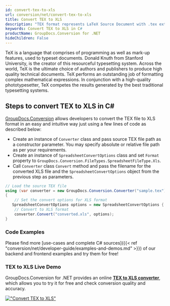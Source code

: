 ```yaml
---
id: convert-tex-to-xls
url: conversion/net/convert-tex-to-xls
title: Convert TEX to XLS
description: "TEX format represents LaTeX Source Document with .tex extension. Learn how to convert TEX to XLS file programmatically in C# language using GroupDocs.Conversion for .NET library."
keywords: Convert TEX to XLS in C#
productName: GroupDocs.Conversion for .NET
hideChildren: False
---
```


TeX is a language that comprises of programming as well as mark-up features, used to typeset documents. Donald Knuth from Stanford University, is the creator of this resourceful typesetting system. Across the world, TeX is the ultimate choice of authors and publishers to produce high quality technical documents. TeX performs an outstanding job of formatting complex mathematical expressions. In conjunction with a high-quality phototypesetter, TeX competes the results generated by the best traditional typesetting systems.

## Steps to convert TEX to XLS in C#

[GroupDocs.Conversion](https://products.groupdocs.com/conversion/net) allows developers to convert the TEX file to XLS format in an easy and intuitive way just using a few lines of code as described below:

* Create an instance of `Converter` class and pass source TEX file path as a constructor parameter. You may specify absolute or relative file path as per your requirements. 
* Create an instance of `SpreadsheetConvertOptions` class and set `Format` property to `GroupDocs.Conversion.FileTypes.SpreadsheetFileType.Xls`.
* Call `Converter` class `Convert` method and pass the filename for the converted XLS file and the `SpreadsheetConvertOptions` object from the previous step as parameters.

```csharp
// Load the source TEX file
using (var converter = new GroupDocs.Conversion.Converter("sample.tex"))
{
    // Set the convert options for XLS format
   SpreadsheetConvertOptions options = new SpreadsheetConvertOptions { Format = GroupDocs.Conversion.FileTypes.SpreadsheetFileType.Xls };
    // Convert to XLS format
    converter.Convert("converted.xls", options);
}
```

### Code Examples

Please find more [use-cases and complete C# sources]({{< ref "conversion/net/developer-guide/examples-and-demos.md" >}}) of our backend and frontend examples and try them for free!

### TEX to XLS Live Demo

GroupDocs.Conversion for .NET provides an online [**TEX to XLS converter**](https://products.groupdocs.app/conversion/tex-to-xls), which allows you to try it for free and check conversion quality and accuracy.

[!["Convert TEX to XLS"](conversion/net/images/convert-to-xls/convert-tex-to-xls.png)](https://products.groupdocs.app/conversion/tex-to-xls)